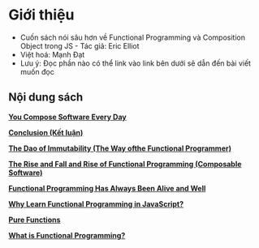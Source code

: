 # Giới thiệu

- Cuốn sách nói sâu hơn về Functional Programming và Composition Object trong JS - Tác giả: Eric Elliot
- Việt hoá: Mạnh Đạt
- Lưu ý: Đọc phần nào có thể link vào link bên dưới sẽ dẫn đến bài viết muốn đọc

## Nội dung sách

[**You Compose Software Every Day**](https://github.com/rubysky17/Composing_Function/blob/main/Composing-Software-An-Introduction/index.md)

[**Conclusion (Kết luận)**](https://github.com/rubysky17/Composing_Function/blob/main/Composing-Software-An-Introduction/Conclusion.md)

[**The Dao of Immutability (The Way ofthe Functional Programmer)**](https://github.com/rubysky17/Composing_Function/blob/main/The-Dao-of-Immutability/index.md)

[**The Rise and Fall and Rise of Functional Programming (Composable Software)**](https://github.com/rubysky17/Composing_Function/blob/main/The-rise-and-fall-and-rise-of-functional-proggramming/index.md)

[**Functional Programming Has Always Been Alive and Well**](https://github.com/rubysky17/Composing_Function/blob/main/Functional-Programming-Has-always-been-alive-and-well/index.md)

[**Why Learn Functional Programming in JavaScript?**](https://github.com/rubysky17/Composing_Function/blob/main/Why-Learn-Functional-Programming-in-JavaScript/index.md)

[**Pure Functions**](https://github.com/rubysky17/Composing_Function/blob/main/Pure-Function/index.md)

[**What is Functional Programming?**](https://github.com/rubysky17/Composing_Function/blob/main/what-is-functional-programming/index.md)
